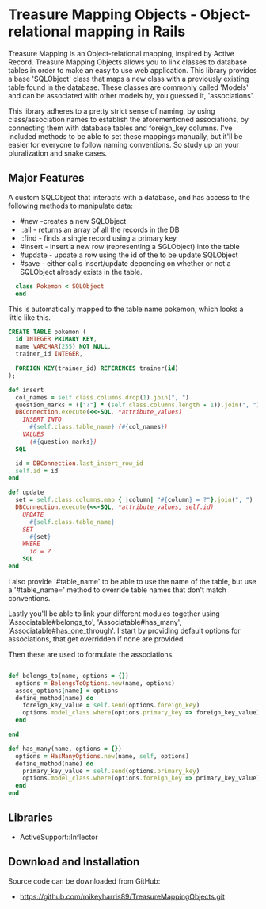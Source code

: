 # Treasure Mapping Objects - Object-relational mapping in Rails

Treasure Mapping is an Object-relational mapping, inspired by Active Record. Treasure Mapping Objects allows you to link classes to database tables in order to make an easy to use web application. This library provides a base 'SQLObject' class that maps a new class with a previously existing table found in the database. These classes are commonly called 'Models' and can be associated with other models by, you guessed it, 'associations'.

This library adheres to a pretty strict sense of naming, by using class/association names to establish the aforementioned associations, by connecting them with database tables and foreign_key columns. I've included methods to be able to set these mappings manually, but it'll be easier for everyone to follow naming conventions. So study up on your pluralization and snake cases.

## Major Features

A custom SQLObject that interacts with a database, and has access to the following methods to manipulate data:
* #new -creates a new SQLObject
* ::all - returns an array of all the records in the DB
* ::find - finds a single record using a primary key
* #insert - insert a new row (representing a SGLObject) into the table
* #update - update a row using the id of the to be update SQLObject
* #save - either calls insert/update depending on whether or not a SQLObject already
  exists in the table.

```ruby
  class Pokemon < SQLObject
  end
```
This is automatically mapped to the table name pokemon, which looks a little like this.

```sql
CREATE TABLE pokemon (
  id INTEGER PRIMARY KEY,
  name VARCHAR(255) NOT NULL,
  trainer_id INTEGER,

  FOREIGN KEY(trainer_id) REFERENCES trainer(id)
);
```

```ruby
def insert
  col_names = self.class.columns.drop(1).join(", ")
  question_marks = (["?"] * (self.class.columns.length - 1)).join(", ")
  DBConnection.execute(<<-SQL, *attribute_values)
    INSERT INTO
      #{self.class.table_name} (#{col_names})
    VALUES
      (#{question_marks})
  SQL

  id = DBConnection.last_insert_row_id
  self.id = id
end

def update
  set = self.class.columns.map { |column| "#{column} = ?"}.join(", ")
  DBConnection.execute(<<-SQL, *attribute_values, self.id)
    UPDATE
      #{self.class.table_name}
    SET
      #{set}
    WHERE
      id = ?
    SQL
end
```

I also provide '#table_name' to be able to use the name of the table, but use a '#table_name=' method to override table names that don't match conventions.

Lastly you'll be able to link your different modules together using 'Associatable#belongs_to', 'Associatable#has_many', 'Associatable#has_one_through'. I start by providing default options for associations, that get overridden if none are provided.



Then these are used to formulate the associations.

```ruby

def belongs_to(name, options = {})
  options = BelongsToOptions.new(name, options)
  assoc_options[name] = options
  define_method(name) do
    foreign_key_value = self.send(options.foreign_key)
    options.model_class.where(options.primary_key => foreign_key_value).first
  end

end

def has_many(name, options = {})
  options = HasManyOptions.new(name, self, options)
  define_method(name) do
    primary_key_value = self.send(options.primary_key)
    options.model_class.where(options.foreign_key => primary_key_value)
  end
end

```
## Libraries

* ActiveSupport::Inflector

## Download and Installation
Source code can be downloaded from GitHub:
* https://github.com/mikeyharris89/TreasureMappingObjects.git
